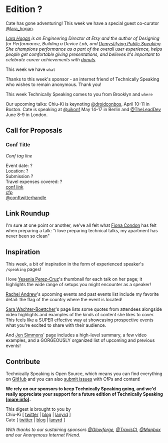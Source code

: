 # Edition ?

Cate has gone adventuring! This week we have a special guest co-curator [@lara_hogan](http://twitter.com/lara_hogan).

*[Lara Hogan](http://larahogan.me) is an Engineering Director at Etsy and the author of Designing for Performance, Building a Device Lab, and [Demystifying Public Speaking](https://abookapart.com/products/demystifying-public-speaking). She champions performance as a part of the overall user experience, helps people get comfortable giving presentations, and believes it's important to celebrate career achievements with [donuts](http://larahogan.me/donuts/).*

This week we have `what`

Thanks to this week's sponsor - an internet friend of Technically Speaking who wishes to remain anonymous. Thank you!

This week Technically Speaking comes to you from Brooklyn and `where`

Our upcoming talks: Chiu-Ki is keynoting [@droidconbos](http://twitter.com/droidconbos), April 10-11 in Boston. Cate is speaking at [@uikonf](http://twitter.com/uikonf) May 14-17 in Berlin and [@TheLeadDev](http://twitter.com/theleaddev) June 8-9 in London.


## Call for Proposals

### Conf Title  
*Conf tag line*

Event date: ?  
Location: ?  
Submission ?  
Travel expenses covered: ?  
[conf link](?)  
[cfp](?)  
[@conftwitterhandle](?)


## Link Roundup

I'm sure at one point or another, we've all felt what [Fiona Condon](https://twitter.com/fioroco/status/841044811583016961) has felt when preparing a talk: "i love preparing technical talks, my apartment has never been so clean"

## Inspiration

This week, a bit of inspiration in the form of experienced speaker's `/speaking` pages! 

I love [Yesenia Perez-Cruz](https://www.yeseniaperezcruz.com/speaking/)'s thumbnail for each talk on her page; it highlights the wide range of setups you might encounter as a speaker!

[Rachel Andrew](https://rachelandrew.co.uk/speaking/)'s upcoming events and past events list include my favorite detail: the flag of the country where the event is located!

[Sara Wachter-Boettcher](http://www.sarawb.com/speaking/)'s page lists some quotes from attendees alongside video highlights and examples of the kinds of content she likes to cover. This feels like a SUPER effective way at showcasing prospective events what you're excited to share with their audience.

And [Jen Simmons](http://jensimmons.com/speaking)' page includes a high-level summary, a few video examples, and a GORGEOUSLY organized list of upcoming and previous events!

## Contribute

Technically Speaking is Open Source, which means you can find everything on [GitHub](https://github.com/catehstn/technically-speaking/) and you can also [submit issues](https://github.com/catehstn/technically-speaking/issues/new) with CfPs and content!

**We rely on our sponsors to keep Technically Speaking going, and we'd really appreciate your support for a future edition of Technically Speaking [[more info](http://www.techspeak.email/sponsorship/)].**  


This digest is brought to you by  
Chiu-Ki [ [twitter](https://twitter.com/chiuki) | [blog](http://blog.sqisland.com/) | [lanyrd](http://lanyrd.com/profile/chiuki/) ]  
Cate [ [twitter](https://twitter.com/catehstn) | [blog](http://www.cate.blog/) | [lanyrd](http://lanyrd.com/profile/catehstn/) ]

*With thanks to our sustaining sponsors [@Glowforge](http://twitter.com/glowforge), [@TravisCI](http://twitter.com/travisci), [@Mapbox](http://twitter.com/mapbox) and our Anonymous Internet Friend.*
